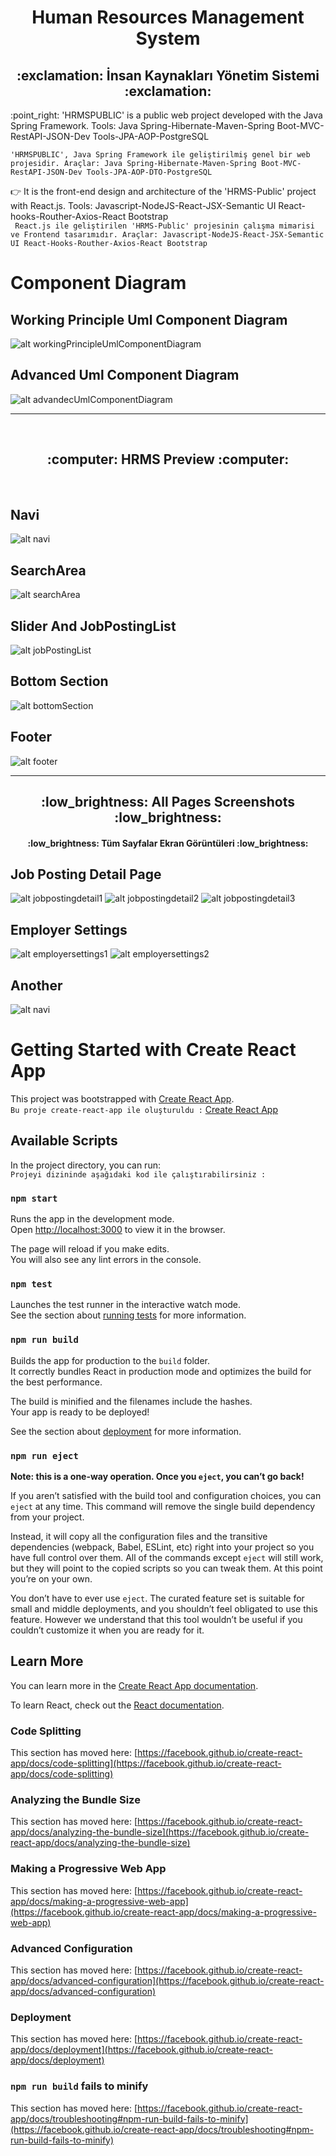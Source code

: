 
<div align="center"><h1>Human Resources Management System</h1> </div>
<div align="center"><h2> :exclamation: İnsan Kaynakları Yönetim Sistemi :exclamation: </h2> </div>
:point_right: 'HRMSPUBLIC' is a public web project developed with the Java Spring Framework. Tools: Java Spring-Hibernate-Maven-Spring Boot-MVC-RestAPI-JSON-Dev Tools-JPA-AOP-PostgreSQL

 ``` 'HRMSPUBLIC', Java Spring Framework ile geliştirilmiş genel bir web projesidir. Araçlar: Java Spring-Hibernate-Maven-Spring Boot-MVC-RestAPI-JSON-Dev Tools-JPA-AOP-DTO-PostgreSQL ```

:point_right: It is the front-end design and architecture of the 'HRMS-Public' project with React.js. Tools: Javascript-NodeJS-React-JSX-Semantic UI React-hooks-Routher-Axios-React Bootstrap
<br/>
 ``` React.js ile geliştirilen 'HRMS-Public' projesinin çalışma mimarisi ve Frontend tasarımıdır. Araçlar: Javascript-NodeJS-React-JSX-Semantic UI React-Hooks-Routher-Axios-React Bootstrap```
<br/>
# Component Diagram
## Working Principle Uml Component Diagram
![alt workingPrincipleUmlComponentDiagram](https://github.com/Yuksel-Can/HRMS-Public-Frontend/blob/main/uml%20diagrams/working%20principle%20uml%20component%20diagram.jpg)
## Advanced Uml Component Diagram
![alt advandecUmlComponentDiagram](https://github.com/Yuksel-Can/HRMS-Public-Frontend/blob/main/uml%20diagrams/advanced%20uml%20component%20diagram.jpg)
</br>

<hr>

</br>

<div align="center"> <h2> :computer: HRMS Preview :computer: </h2> </div>

<br>

## Navi
![alt navi](https://github.com/Yuksel-Can/HRMS-Public-Frontend/blob/main/screenshots/main/navi.jpg)
## SearchArea
![alt searchArea](https://github.com/Yuksel-Can/HRMS-Public-Frontend/blob/main/screenshots/main/searchArea.jpg)
## Slider And JobPostingList
![alt jobPostingList](https://github.com/Yuksel-Can/HRMS-Public-Frontend/blob/main/screenshots/main/center.jpg)
## Bottom Section
![alt bottomSection](https://github.com/Yuksel-Can/HRMS-Public-Frontend/blob/main/screenshots/main/bottomSection.jpg)
## Footer
![alt footer](https://github.com/Yuksel-Can/HRMS-Public-Frontend/blob/main/screenshots/main/footer.jpg)

<hr>


<div align="center"><h2> :low_brightness: All Pages Screenshots :low_brightness: </h2> </div>
<div align="center"><h4> :low_brightness: Tüm Sayfalar Ekran Görüntüleri :low_brightness: </h4> </div>

## Job Posting Detail Page
![alt jobpostingdetail1](https://github.com/Yuksel-Can/HRMS-Public-Frontend/blob/main/screenshots/jobPostingDetail/Job%20Posting%20Detail%20Page1.jpg)
![alt jobpostingdetail2](https://github.com/Yuksel-Can/HRMS-Public-Frontend/blob/main/screenshots/jobPostingDetail/Job%20Posting%20Detail%20Page2.jpg)
![alt jobpostingdetail3](https://github.com/Yuksel-Can/HRMS-Public-Frontend/blob/main/screenshots/jobPostingDetail/jobPostingDetailAll.jpg)
## Employer Settings
![alt employersettings1](https://github.com/Yuksel-Can/HRMS-Public-Frontend/blob/main/screenshots/Employer/Employer%20Settings.jpg)
![alt employersettings2](https://github.com/Yuksel-Can/HRMS-Public-Frontend/blob/main/screenshots/Employer/Employer%20Settings2.jpg)
## Another
![alt navi](https://github.com/Yuksel-Can/HRMS-Public-Frontend/blob/main/screenshots/main/navi.jpg)


# Getting Started with Create React App

This project was bootstrapped with [Create React App](https://github.com/facebook/create-react-app).
<br/>
``` Bu proje create-react-app ile oluşturuldu : ``` [Create React App](https://github.com/facebook/create-react-app)
## Available Scripts

In the project directory, you can run:
<br/>
``` Projeyi dizininde aşağıdaki kod ile çalıştırabilirsiniz : ```

### `npm start`

Runs the app in the development mode.\
Open [http://localhost:3000](http://localhost:3000) to view it in the browser.

The page will reload if you make edits.\
You will also see any lint errors in the console.

### `npm test`

Launches the test runner in the interactive watch mode.\
See the section about [running tests](https://facebook.github.io/create-react-app/docs/running-tests) for more information.

### `npm run build`

Builds the app for production to the `build` folder.\
It correctly bundles React in production mode and optimizes the build for the best performance.

The build is minified and the filenames include the hashes.\
Your app is ready to be deployed!

See the section about [deployment](https://facebook.github.io/create-react-app/docs/deployment) for more information.

### `npm run eject`

**Note: this is a one-way operation. Once you `eject`, you can’t go back!**

If you aren’t satisfied with the build tool and configuration choices, you can `eject` at any time. This command will remove the single build dependency from your project.

Instead, it will copy all the configuration files and the transitive dependencies (webpack, Babel, ESLint, etc) right into your project so you have full control over them. All of the commands except `eject` will still work, but they will point to the copied scripts so you can tweak them. At this point you’re on your own.

You don’t have to ever use `eject`. The curated feature set is suitable for small and middle deployments, and you shouldn’t feel obligated to use this feature. However we understand that this tool wouldn’t be useful if you couldn’t customize it when you are ready for it.

## Learn More

You can learn more in the [Create React App documentation](https://facebook.github.io/create-react-app/docs/getting-started).

To learn React, check out the [React documentation](https://reactjs.org/).

### Code Splitting

This section has moved here: [https://facebook.github.io/create-react-app/docs/code-splitting](https://facebook.github.io/create-react-app/docs/code-splitting)

### Analyzing the Bundle Size

This section has moved here: [https://facebook.github.io/create-react-app/docs/analyzing-the-bundle-size](https://facebook.github.io/create-react-app/docs/analyzing-the-bundle-size)

### Making a Progressive Web App

This section has moved here: [https://facebook.github.io/create-react-app/docs/making-a-progressive-web-app](https://facebook.github.io/create-react-app/docs/making-a-progressive-web-app)

### Advanced Configuration

This section has moved here: [https://facebook.github.io/create-react-app/docs/advanced-configuration](https://facebook.github.io/create-react-app/docs/advanced-configuration)

### Deployment

This section has moved here: [https://facebook.github.io/create-react-app/docs/deployment](https://facebook.github.io/create-react-app/docs/deployment)

### `npm run build` fails to minify

This section has moved here: [https://facebook.github.io/create-react-app/docs/troubleshooting#npm-run-build-fails-to-minify](https://facebook.github.io/create-react-app/docs/troubleshooting#npm-run-build-fails-to-minify)
